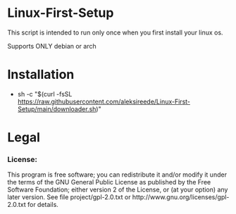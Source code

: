 # Linux-First-Setup
This script is intended to run only once when you first install your linux os.

Supports ONLY debian or arch


# Installation
- sh -c "$(curl -fsSL https://raw.githubusercontent.com/aleksireede/Linux-First-Setup/main/downloader.sh)"
# Legal
<h3>License:</h3>
This program is free software; you can redistribute it and/or modify it under the terms of the GNU General Public License as published by the Free Software Foundation; either version 2 of the License, or (at your option) any later version.
See file project/gpl-2.0.txt or http://www.gnu.org/licenses/gpl-2.0.txt for details.
